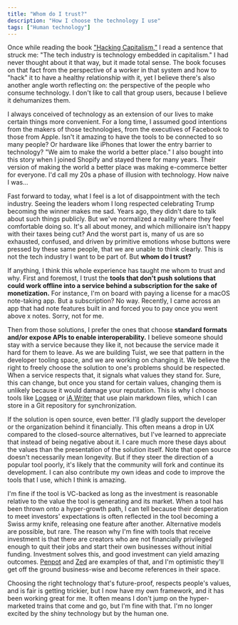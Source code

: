 ```yaml
---
title: "Whom do I trust?"
description: "How I choose the technology I use"
tags: ["Human technology"]
---
```


Once while reading the book ["Hacking Capitalism,"](https://hackingcapitalism.io/) I read a sentence that struck me: "The tech industry is technology embedded in capitalism." I had never thought about it that way, but it made total sense. The book focuses on that fact from the perspective of a worker in that system and how to "hack" it to have a healthy relationship with it, yet I believe there's also another angle worth reflecting on: the perspective of the people who consume technology. I don't like to call that group users, because I believe it dehumanizes them.

I always conceived of technology as an extension of our lives to make certain things more convenient. For a long time, I assumed good intentions from the makers of those technologies, from the executives of Facebook to those from Apple. Isn't it amazing to have the tools to be connected to so many people? Or hardware like iPhones that lower the entry barrier to technology? "We aim to make the world a better place." I also bought into this story when I joined Shopify and stayed there for many years. Their version of making the world a better place was making e-commerce better for everyone. I'd call my 20s a phase of illusion with technology. How naive I was...

Fast forward to today, what I feel is a lot of disappointment with the tech industry. Seeing the leaders whom I long respected celebrating Trump becoming the winner makes me sad. Years ago, they didn't dare to talk about such things publicly. But we've normalized a reality where they feel comfortable doing so. It's all about money, and which millionaire isn't happy with their taxes being cut? And the worst part is, many of us are so exhausted, confused, and driven by primitive emotions whose buttons were pressed by these same people, that we are unable to think clearly. This is not the tech industry I want to be part of. But **whom do I trust?**

If anything, I think this whole experience has taught me whom to trust and why. First and foremost, I trust the **tools that don't push solutions that could work offline into a service behind a subscription for the sake of monetization.** For instance, I'm on board with paying a license for a macOS note-taking app. But a subscription? No way. Recently, I came across an app that had note features built in and forced you to pay once you went above x notes. Sorry, not for me.

Then from those solutions, I prefer the ones that choose **standard formats and/or expose APIs to enable interoperability.** I believe someone should stay with a service because they like it, not because the service made it hard for them to leave. As we are building Tuist, we see that pattern in the developer tooling space, and we are working on changing it. We believe the right to freely choose the solution to one's problems should be respected. When a service respects that, it signals what values they stand for. Sure, this can change, but once you stand for certain values, changing them is unlikely because it would damage your reputation. This is why I choose tools like [Logseq](https://logseq.com/) or [iA Writer](https://ia.net/writer) that use plain markdown files, which I can store in a Git repository for synchronization.

If the solution is open source, even better. I'll gladly support the developer or the organization behind it financially. This often means a drop in UX compared to the closed-source alternatives, but I've learned to appreciate that instead of being negative about it. I care much more these days about the values than the presentation of the solution itself. Note that open source doesn't necessarily mean longevity. But if they steer the direction of a popular tool poorly, it's likely that the community will fork and continue its development. I can also contribute my own ideas and code to improve the tools that I use, which I think is amazing.

I'm fine if the tool is VC-backed as long as the investment is reasonable relative to the value the tool is generating and its market. When a tool has been thrown onto a hyper-growth path, I can tell because their desperation to meet investors' expectations is often reflected in the tool becoming a Swiss army knife, releasing one feature after another. Alternative models are possible, but rare. The reason why I'm fine with tools that receive investment is that there are creators who are not financially privileged enough to quit their jobs and start their own businesses without initial funding. Investment solves this, and good investment can yield amazing outcomes. [Penpot](https://penpot.app/) and [Zed](https://zed.dev/) are examples of that, and I'm optimistic they'll get off the ground business-wise and become references in their space.

Choosing the right technology that's future-proof, respects people's values, and is fair is getting trickier, but I now have my own framework, and it has been working great for me. It often means I don't jump on the hyper-marketed trains that come and go, but I'm fine with that. I'm no longer excited by the shiny technology but by the human one.
